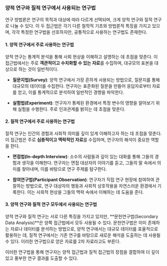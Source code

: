 ### 양적 연구와 질적 연구에서 사용되는 연구법

연구 방법론은 연구의 목적과 대상에 따라 다르게 선택되며, 크게 양적 연구와 질적 연구로 나눌 수 있다. 이 두 접근법은 각기 다른 철학적 기초와 방법론적 특징을 가지고 있으며, 각각 특정한 연구법을 선호하지만, 공통적으로 사용하는 연구법도 존재한다.

#### 1. 양적 연구에서 주로 사용하는 연구법

양적 연구는 통계적 분석을 통해 사회 현상을 이해하고 설명하는 데 초점을 맞춘다. 이 접근법에서는 주로 **객관적이고 수치화할 수 있는 자료**를 수집하며, 대규모의 표본을 대상으로 하는 것이 일반적이다.

- **질문지법(Survey)**: 양적 연구에서 가장 흔하게 사용되는 방법으로, 질문지를 통해 대규모의 데이터를 수집한다. 연구자는 표준화된 질문을 만들어 응답자로부터 자료를 얻고, 이를 통계적으로 분석하여 일반적인 경향을 파악한다.

- **실험법(Experiment)**: 연구자가 통제된 환경에서 특정 변수의 영향을 알아보기 위해 실험을 수행한다. 주로 인과관계를 밝히는 데 초점을 맞춘다.

#### 2. 질적 연구에서 주로 사용하는 연구법

질적 연구는 인간의 경험과 사회적 의미를 깊이 있게 이해하고자 하는 데 초점을 맞춘다. 이 접근법은 주로 **심층적이고 맥락적인 자료**를 수집하며, 연구자의 해석이 중요한 역할을 한다.

- **면접법(In-depth Interview)**: 소수의 사람들과 깊이 있는 대화를 통해 그들의 경험과 생각을 이해한다. 연구자는 면접 대상자의 이야기를 듣고, 그들의 말 속에서 의미를 찾아내며, 이를 바탕으로 연구 주제를 탐구한다.

- **참여연구법(Participant Observation)**: 연구자가 직접 연구 현장에 참여하여 관찰하는 방법으로, 연구 대상자의 행동과 사회적 상호작용을 자연스러운 환경에서 기록한다. 이는 사회적 현상을 그들의 맥락 속에서 이해하는 데 도움을 준다.

#### 3. 양적 연구와 질적 연구 모두에서 사용되는 연구법

양적 연구와 질적 연구는 서로 다른 특징을 가지고 있지만, **문헌연구법(Secondary Data Analysis)**은 양쪽 접근법에서 모두 사용될 수 있다. 문헌연구법은 이미 존재하는 자료나 데이터를 분석하는 방법으로, 양적 연구에서는 대규모 데이터를 효율적으로 활용하는 데, 질적 연구에서는 기존 연구를 바탕으로 새로운 해석을 도출하는 데 사용될 수 있다. 이러한 연구법으로 얻은 자료를 2차 자료라고도 부른다.

이러한 연구법을 통해 연구자는 양적 접근법과 질적 접근법의 장점을 결합하여 더 깊이 있고 풍부한 연구 결과를 도출할 수 있다.